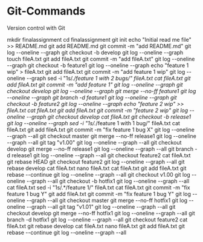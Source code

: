 # Git-Commands
Version control with Git



mkdir finalassignment
cd finalassignment
git init
echo "Initial read me file" >> README.md
git add README.md
git commit -m "add README.md"
git log --oneline --graph
git checkout -b develop
git log --oneline --graph
touch fileA.txt
git add fileA.txt
git commit -m "add fileA.txt"
git log --oneline --graph
git checkout -b feature1
git log --oneline --graph
echo "feature 1 wip" > fileA.txt
git add fileA.txt
git commit -m "add feature 1 wip"
git log --oneline --graph
sed -i "1s/.*/feature 1 with 2 bugs/" fileA.txt
cat fileA.txt
git add fileA.txt
git commit -m "add feature 1"
git log --oneline --graph
git checkout develop
git log --oneline --graph
git merge --no-ff feature1
git log --oneline --graph
git branch -d feature1
git log --oneline --graph
git checkout -b feature2
git log --oneline --graph
echo "feature 2 wip" >> fileA.txt
cat fileA.txt
git add fileA.txt
git commit -m "feature 2 wip"
git log --oneline --graph
git checkout develop
cat fileA.txt
git checkout -b release1
git log --oneline --graph
sed -i "1s/.*/feature 1 with 1 bug/" fileA.txt
cat fileA.txt
git add fileA.txt
git commit -m "fix feature 1 bug X"
git log --oneline --graph --all
git checkout master
git merge --no-ff release1
git log --oneline --graph --all
git tag "v1.00"
git log --oneline --graph --all
git checkout develop
git merge --no-ff release1
git log --oneline --graph --all
git branch -d release1
git log --oneline --graph --all
git checkout feature2
cat fileA.txt
git rebase HEAD
git checkout feature2
git log --oneline --graph --all
git rebase develop
cat fileA.txt
nano fileA.txt
cat fileA.txt
git add fileA.txt
git rebase --continue
git log --oneline --graph --all
git checkout v1.00
git log --oneline --graph --all
git checkout -b hotfix1
git log --oneline --graph --all
cat fileA.txt
sed -i "1s/.*/feature 1/" fileA.txt
cat fileA.txt
git commit -m "fix feature 1 bug Y"
git add fileA.txt
git commit -m "fix feature 1 bug Y"
git log --oneline --graph --all
git checkout master
git merge --no-ff hotfix1
git log --oneline --graph --all
git tag "v1.01"
git log --oneline --graph --all
git checkout develop
git merge --no-ff hotfix1
git log --oneline --graph --all
git branch -d hotfix1
git log --oneline --graph --all
git checkout feature2
cat fileA.txt
git rebase develop
cat fileA.txt
nano fileA.txt
git add fileA.txt
git rebase --continue
git log --oneline --graph --all
